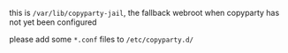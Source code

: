 this is `/var/lib/copyparty-jail`, the fallback webroot when copyparty has not yet been configured

please add some `*.conf` files to `/etc/copyparty.d/`
